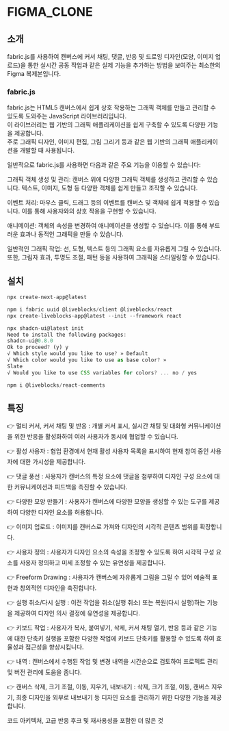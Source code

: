 # FIGMA_CLONE

## 소개

fabric.js를 사용하여 캔버스에 커서 채팅, 댓글, 반응 및 드로잉 디자인(모양, 이미지 업로드)을 통한 실시간 공동 작업과 같은 실제 기능을 추가하는 방법을 보여주는 최소한의 Figma 복제본입니다.
### fabric.js
fabric.js는 HTML5 캔버스에서 쉽게 상호 작용하는 그래픽 객체를 만들고 관리할 수 있도록 도와주는 JavaScript 라이브러리입니다.<br>
이 라이브러리는 웹 기반의 그래픽 애플리케이션을 쉽게 구축할 수 있도록 다양한 기능을 제공합니다. <br>
주로 그래픽 디자인, 이미지 편집, 그림 그리기 등과 같은 웹 기반의 그래픽 애플리케이션을 개발할 때 사용됩니다.<br>

일반적으로 fabric.js를 사용하면 다음과 같은 주요 기능을 이용할 수 있습니다:<br>

그래픽 객체 생성 및 관리: 캔버스 위에 다양한 그래픽 객체를 생성하고 관리할 수 있습니다. 텍스트, 이미지, 도형 등 다양한 객체를 쉽게 만들고 조작할 수 있습니다.<br>

이벤트 처리: 마우스 클릭, 드래그 등의 이벤트를 캔버스 및 객체에 쉽게 적용할 수 있습니다. 이를 통해 사용자와의 상호 작용을 구현할 수 있습니다.<br>

애니메이션: 객체의 속성을 변경하여 애니메이션을 생성할 수 있습니다. 이를 통해 부드러운 효과나 동적인 그래픽을 만들 수 있습니다.<br>

일반적인 그래픽 작업: 선, 도형, 텍스트 등의 그래픽 요소를 자유롭게 그릴 수 있습니다. 또한, 그림자 효과, 투명도 조절, 패턴 등을 사용하여 그래픽을 스타일링할 수 있습니다.<br>

## 설치

```js
npx create-next-app@latest

npm i fabric uuid @liveblocks/client @liveblocks/react
npx create-liveblocks-app@latest --init --framework react

npx shadcn-ui@latest init
Need to install the following packages:
shadcn-ui@0.8.0
Ok to proceed? (y) y
√ Which style would you like to use? » Default
√ Which color would you like to use as base color? »
Slate
√ Would you like to use CSS variables for colors? ... no / yes

npm i @liveblocks/react-comments

```

## 특징

👉 멀티 커서, 커서 채팅 및 반응 : 개별 커서 표시, 실시간 채팅 및 대화형 커뮤니케이션을 위한 반응을 활성화하여 여러 사용자가 동시에 협업할 수 있습니다.

👉 활성 사용자 : 협업 환경에서 현재 활성 사용자 목록을 표시하여 현재 참여 중인 사용자에 대한 가시성을 제공합니다.

👉 댓글 풍선 : 사용자가 캔버스의 특정 요소에 댓글을 첨부하여 디자인 구성 요소에 대한 커뮤니케이션과 피드백을 촉진할 수 있습니다.

👉 다양한 모양 만들기 : 사용자가 캔버스에 다양한 모양을 생성할 수 있는 도구를 제공하여 다양한 디자인 요소를 허용합니다.

👉 이미지 업로드 : 이미지를 캔버스로 가져와 디자인의 시각적 콘텐츠 범위를 확장합니다.

👉 사용자 정의 : 사용자가 디자인 요소의 속성을 조정할 수 있도록 하여 시각적 구성 요소를 사용자 정의하고 미세 조정할 수 있는 유연성을 제공합니다.

👉 Freeform Drawing : 사용자가 캔버스에 자유롭게 그림을 그릴 수 있어 예술적 표현과 창의적인 디자인을 촉진합니다.

👉 실행 취소/다시 실행 : 이전 작업을 취소(실행 취소) 또는 복원(다시 실행)하는 기능을 제공하여 디자인 의사 결정에 유연성을 제공합니다.

👉 키보드 작업 : 사용자가 복사, 붙여넣기, 삭제, 커서 채팅 열기, 반응 등과 같은 기능에 대한 단축키 실행을 포함한 다양한 작업에 키보드 단축키를 활용할 수 있도록 하여 효율성과 접근성을 향상시킵니다.

👉 내역 : 캔버스에서 수행된 작업 및 변경 내역을 시간순으로 검토하여 프로젝트 관리 및 버전 관리에 도움을 줍니다.

👉 캔버스 삭제, 크기 조절, 이동, 지우기, 내보내기 : 삭제, 크기 조절, 이동, 캔버스 지우기, 최종 디자인을 외부로 내보내기 등 디자인 요소를 관리하기 위한 다양한 기능을 제공합니다.

코드 아키텍처, 고급 반응 후크 및 재사용성을 포함한 더 많은 것
